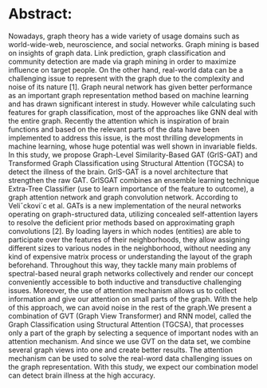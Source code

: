 # Abstract:
 Nowadays, graph theory has a wide variety of usage domains such
as world-wide-web, neuroscience, and social networks. Graph mining is based
on insights of graph data. Link prediction, graph classification and community
detection are made via graph mining in order to maximize influence on target
people. On the other hand, real-world data can be a challenging issue to represent
with the graph due to the complexity and noise of its nature [1]. Graph neural network
has given better performance as an important graph representation method
based on machine learning and has drawn significant interest in study. However
while calculating such features for graph classification, most of the approaches
like GNN deal with the entire graph. Recently the attention which is inspiration
of brain functions and based on the relevant parts of the data have been
implemented to address this issue, is the most thrilling developments in machine
learning, whose huge potential was well shown in invariable fields. In this study,
we propose Graph-Level Similarity-Based GAT (GrlS-GAT) and Transformed
Graph Classification using Structural Attention (TGCSA) to detect the illness of
the brain. GrlS-GAT is a novel architecture that strengthen the raw GAT. GrlSGAT
combines an ensemble learning technique Extra-Tree Classifier (use to learn
importance of the feature to outcome), a graph attention network and graph convolution
network. According to Veliˇckovi´c et al. GATs is a new implementation
of the neural networks operating on graph-structured data, utilizing concealed
self-attention layers to resolve the deficient prior methods based on approximating
graph convolutions [2]. By loading layers in which nodes (entities) are able
to participate over the features of their neighborhoods, they allow assigning different
sizes to various nodes in the neighborhood, without needing any kind of
expensive matrix process or understanding the layout of the graph beforehand.
Throughout this way, they tackle many main problems of spectral-based neural
graph networks collectively and render our concept conveniently accessible to
both inductive and transductive challenging issues. Moreover, the use of attention
mechanism allows us to collect information and give our attention on small
parts of the graph. With the help of this approach, we can avoid noise in the rest
of the graph.We present a combination of GVT (Graph View Transformer) and
RNN model, called the Graph Classification using Structural Attention (TGCSA),
that processes only a part of the graph by selecting a sequence of important nodes
with an attention mechanism. And since we use GVT on the data set, we combine
several graph views into one and create better results. The attention mechanism
can be used to solve the real-word data challenging issues on the graph representation.
With this study, we expect our combination model can detect brain illness
at the high accuracy.
